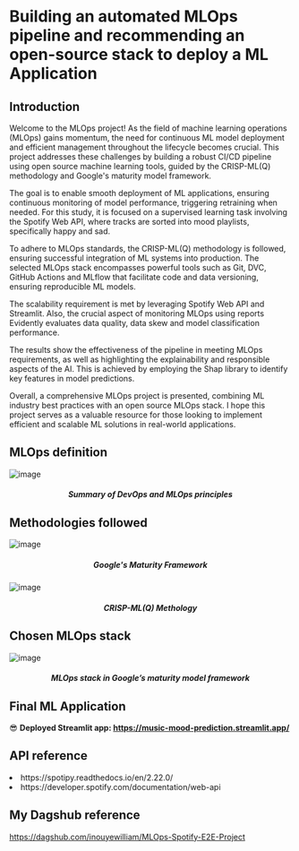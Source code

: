 # Building an automated MLOps pipeline and recommending an open-source stack to deploy a ML Application

## Introduction
Welcome to the MLOps project! As the field of machine learning operations (MLOps) gains momentum, the need for continuous ML model deployment and efficient management throughout the lifecycle becomes crucial. This project addresses these challenges by building a robust CI/CD pipeline using open source machine learning tools, guided by the CRISP-ML(Q) methodology and Google's maturity model framework.

The goal is to enable smooth deployment of ML applications, ensuring continuous monitoring of model performance, triggering retraining when needed. For this study, it is focused on a supervised learning task involving the Spotify Web API, where tracks are sorted into mood playlists, specifically happy and sad.

To adhere to MLOps standards, the CRISP-ML(Q) methodology is followed, ensuring successful integration of ML systems into production. The selected MLOps stack encompasses powerful tools such as Git, DVC, GitHub Actions and MLflow that facilitate code and data versioning, ensuring reproducible ML models.

The scalability requirement is met by leveraging Spotify Web API and Streamlit. Also, the crucial aspect of monitoring MLOps using reports Evidently evaluates data quality, data skew and model classification performance.

The results show the effectiveness of the pipeline in meeting MLOps requirements, as well as highlighting the explainability and responsible aspects of the AI. This is achieved by employing the Shap library to identify key features in model predictions.

Overall, a comprehensive MLOps project is presented, combining ML industry best practices with an open source MLOps stack. I hope this project serves as a valuable resource for those looking to implement efficient and scalable ML solutions in real-world applications.

## MLOps definition 
![image](https://github.com/inouyewilliam/MLOps-Spotify-E2E-Project/assets/62669400/7899bbfb-5cc1-43dc-b2cb-fdf0b6625e8b)
<h5 align="center"><em>Summary of DevOps and MLOps principles</em></h5>

## Methodologies followed
![image](https://github.com/inouyewilliam/MLOps-Spotify-E2E-Project/assets/62669400/25ed3dc7-54c9-4eea-9ed5-948700e65901)
<h5 align="center"><em>Google's Maturity Framework</em></h5>


![image](https://github.com/inouyewilliam/MLOps-Spotify-E2E-Project/assets/62669400/91d0b5f1-6a1d-42dc-84d9-87aa932a257d)
<h5 align="center"><em>CRISP-ML(Q) Methology</em></h5>

## Chosen MLOps stack 
![image](https://github.com/inouyewilliam/MLOps-Spotify-E2E-Project/assets/62669400/bb6d0b08-a3f5-401f-8305-96bc12f6d33d)
<h5 align="center"><em>MLOps stack in Google’s maturity model framework</em></h5>

## Final ML Application
😎 **Deployed Streamlit app: https://music-mood-prediction.streamlit.app/**


## API reference
<li> https://spotipy.readthedocs.io/en/2.22.0/ </li>
<li> https://developer.spotify.com/documentation/web-api </li>

## My Dagshub reference
https://dagshub.com/inouyewilliam/MLOps-Spotify-E2E-Project
